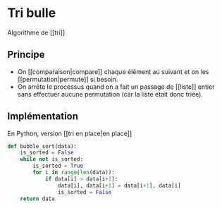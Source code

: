 # Tri bulle
Algorithme de [[tri]]

## Principe
- On [[comparaison|compare]] chaque élément au suivant et on les [[permutation|permute]] si besoin. 
- On arrête le processus quand on a fait un passage de [[liste]] entier sans effectuer aucune permutation (car la liste était donc triée).

## Implémentation
En Python, version [[tri en place|en place]]

```python
def bubble_sort(data):
	is_sorted = False
	while not is_sorted:
		is_sorted = True
		for i in range(len(data)):
			if data[i] > data[i+1]:
				data[i], data[i+1] = data[i+1], data[i]
				is_sorted = False
	return data
```

